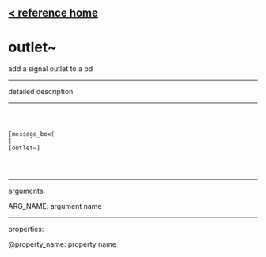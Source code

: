 [< reference home](ceammc_lib.html)
---

# outlet~


add a signal outlet to a pd

---

detailed description
<br>


---


```



[message_box(                                 
|
[outlet~]


            
```

---
arguments:

ARG_NAME: argument name<br>

---
properties:

@property_name: property name<br>

